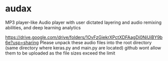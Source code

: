 # audax
MP3 player-like Audio player with user dictated layering and audio remixing abilities, and deep learning analytics


https://drive.google.com/drive/folders/1OvFzGiekrXPctXDFAagDi0NiUiBY9b6e?usp=sharing Please unpack these audio files into the root directory (same directory where keras.py and main.py are located) github wont allow them to be uploaded as the file sizes exceed the limit
